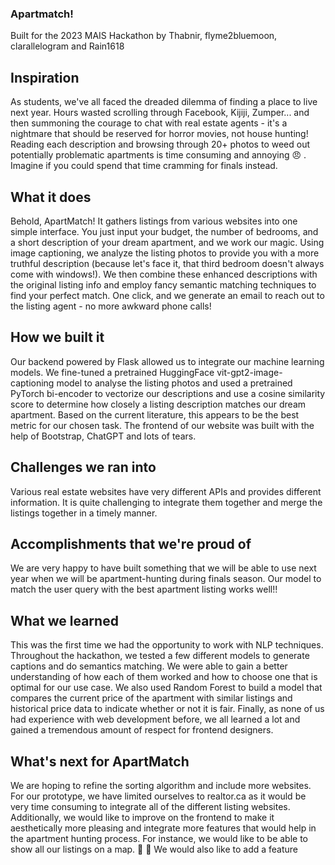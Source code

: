 ### Apartmatch!

Built for the 2023 MAIS Hackathon by Thabnir, flyme2bluemoon, clarallelogram and Rain1618
## Inspiration

As students, we've all faced the dreaded dilemma of finding a place to live next year. Hours wasted scrolling through Facebook, Kijiji, Zumper... and then summoning the courage to chat with real estate agents - it's a nightmare that should be reserved for horror movies, not house hunting! Reading each description and browsing through 20+ photos to weed out potentially problematic apartments is time consuming and annoying :angry: . Imagine if you could spend that time cramming for finals instead.

## What it does
Behold, ApartMatch! It gathers listings from various websites into one simple interface. You just input your budget, the number of bedrooms, and a short description of your dream apartment, and we work our magic. Using image captioning, we analyze the listing photos to provide you with a more truthful description (because let's face it, that third bedroom doesn't always come with windows!). We then combine these enhanced descriptions with the original listing info and employ fancy semantic matching techniques to find your perfect match. One click, and we generate an email to reach out to the listing agent - no more awkward phone calls!

## How we built it
Our backend powered by Flask allowed us to integrate our machine learning models. We fine-tuned a pretrained HuggingFace vit-gpt2-image-captioning model to analyse the listing photos and used a pretrained PyTorch bi-encoder to vectorize our descriptions and use a cosine similarity score to determine how closely a listing description matches our dream apartment. Based on the current literature, this appears to be the best metric for our chosen task. The frontend of our website was built with the help of Bootstrap, ChatGPT and lots of tears. 

## Challenges we ran into
Various real estate websites have very different APIs and provides different information. It is quite challenging to integrate them together and merge the listings together in a timely manner.  

## Accomplishments that we're proud of
We are very happy to have built something that we will be able to use next year when we will be apartment-hunting during finals season. Our model to match the user query with the best apartment listing works well!! 

## What we learned
This was the first time we had the opportunity to work with NLP techniques. Throughout the hackathon, we tested a few different models to generate captions and do semantics matching. We were able to gain a better understanding of how each of them worked and how to choose one that is optimal for our use case. We also used Random Forest to build a model that compares the current price of the apartment with similar listings and historical price data to indicate whether or not it is fair. Finally, as none of us had experience with web development before, we all learned a lot and gained a tremendous amount of respect for frontend designers. 

## What's next for ApartMatch
We are hoping to refine the sorting algorithm and include more websites. For our prototype, we have limited ourselves to realtor.ca as it would be very time consuming to integrate all of the different listing websites. Additionally, we would like to improve on the frontend to make it aesthetically more pleasing and integrate more features that would help in the apartment hunting process. For instance, we would like to be able to show all our listings on a map. :rocket: :house_with_garden: We would also like to add a feature
